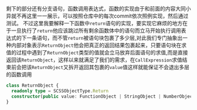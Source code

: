 剩下的部分还有分支语句，函数调用表达式，函数的实现由于和前面的内容大同小异就不再这里一一展示，可以按照仓库中的每次commit依次照例实现，然后通过测试。
不过这里我要解释一下函数中`return`语句的实现，要实现它麻烦的地方在于一旦执行了`return`他应该跳过所有剩余函数体中的语句而立马开始执行调用表达式的下一条语句，而不管`return`被语句块包裹了多少层,对此我们专门抽象出一种内部对象表示`ReturnObject`他会把真正的返回结果包裹起来，只要语句块在求值的过程中遇到了`ReturnObject`类型的值就会立马放弃后面语句的求值,而是直接返回该`ReturnObject`，这样以来就满足了我们的需求，在`CallExpression`求值结束前会把该`ReturnObject`又拆开返回其包裹的`value`值这样就能保证不会退出多层的函数调用
```typescript
class ReturnObject {
  readonly type = SCSSObjectType.Return
  constructor(public value: FunctionObject | StringObject | NumberObject) {}
}
```
